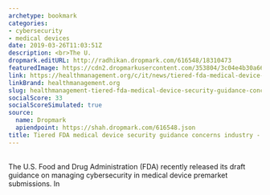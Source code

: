 ```yaml
---
archetype: bookmark
categories:
- cybersecurity
- medical devices
date: 2019-03-26T11:03:51Z
description: <br>The U.
dropmark.editURL: http://radhikan.dropmark.com/616548/18310473
featuredImage: https://cdn2.dropmarkusercontent.com/353804/3c04e4b30a660a08288c5fd22926a8fc934b66a90fd804b5e7ed48771fc6b5e9/thumbnail/00114428_cw_image_wi_fa4bbeb4039de2e6e838a6c04287c117.jpg?Expires=1557430062&Signature=OUEvcfrqhPW8Bl4dfRU14E7t0GYOp~ell469Yvq0ZeLtDB483zPBCtrMYTLnOX844wQmM4dRJJVvyhbxUPDvMyLbhptmXHd~mTMazSr1O-v8V1uMsj~BUAnKnVRxTOj5yFclajeKdJ3fncYrU59FCqqpMEc1Dbxw6-zlOC0xrEizCDaeY~bjsP7NkU7NlgdgZpATABNKr9zxwJtA1tTXYcQ7haeA9GVDGvHitjLJVHNM4W~lc4Xu2LhzzLky1gHaYvv3NsmY6TD~-oMX5WwY~WM5LWZsoxuJ-sShkcf19wYDlzQjLipCxUCwZq0pf2nj6phNAa738RjKo6a5SKJ~iQ__&Key-Pair-Id=APKAITQYWVEN757ZA4KQ
link: https://healthmanagement.org/c/it/news/tiered-fda-medical-device-security-guidance-concerns-industry
linkBrand: healthmanagement.org
slug: healthmanagement-tiered-fda-medical-device-security-guidance-concerns-industry-healthmanagement-org
socialScore: 33
socialScoreSimulated: true
source:
  name: Dropmark
  apiendpoint: https://shah.dropmark.com/616548.json
title: Tiered FDA medical device security guidance concerns industry - HealthManagement.org
---
```

<br>The U.S. Food and Drug Administration (FDA) recently released its draft guidance on managing cybersecurity in medical device premarket submissions. In
